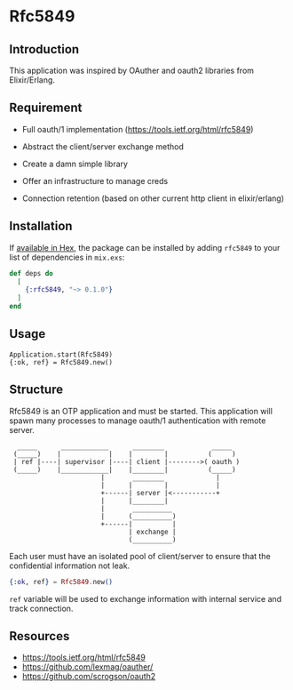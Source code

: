 # Rfc5849

## Introduction

This application was inspired by OAuther and oauth2 libraries from
Elixir/Erlang.

## Requirement

 * Full oauth/1 implementation (https://tools.ietf.org/html/rfc5849)
 
 * Abstract the client/server exchange method
 
 * Create a damn simple library
 
 * Offer an infrastructure to manage creds
 
 * Connection retention (based on other current http client in
   elixir/erlang)
 
## Installation

If [available in Hex](https://hex.pm/docs/publish), the package can be installed
by adding `rfc5849` to your list of dependencies in `mix.exs`:

```elixir
def deps do
  [
    {:rfc5849, "~> 0.1.0"}
  ]
end
```

## Usage

```
Application.start(Rfc5849)
{:ok, ref} = Rfc5849.new()
```

## Structure

Rfc5849 is an OTP application and must be started. This application
will spawn many processes to manage oauth/1 authentication with remote
server.

```
  _____      ____________      ________            _____
 (_____)    |            |    |        |          (     )
 | ref |----| supervisor |----| client |-------->( oauth )
 (_____)    |____________|    |________|          (_____)
                       |       ________             |
                       |      |        |            |
					   +------| server |<-----------+
                       |      |________|
					   |	   __________
                       |      (__________)
                       +------|          |
					          | exchange |
							  (__________)

```

Each user must have an isolated pool of client/server to ensure that
the confidential information not leak.

```elixir
{:ok, ref} = Rfc5849.new()
```

`ref` variable will be used to exchange information with internal
service and track connection.

## Resources

 * https://tools.ietf.org/html/rfc5849
 * https://github.com/lexmag/oauther/
 * https://github.com/scrogson/oauth2
